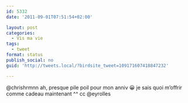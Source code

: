 ```yaml
---
id: 5332
date: '2011-09-01T07:51:54+02:00'

layout: post
categories:
  - Vis ma vie
tags:
  - tweet
format: status
publish_social: no
guid: 'http://tweets.local/?birdsite_tweet=109171607418847232'

---
```


@chrishrmnn ah, presque pile poil pour mon anniv 😀 je sais quoi m’offrir comme cadeau maintenant ^^ cc @eyrolles